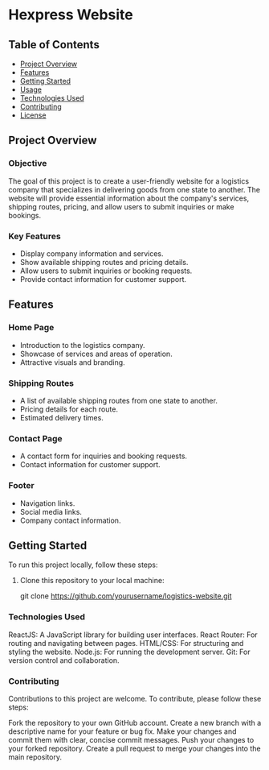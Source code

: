 # Hexpress Website

## Table of Contents

- [Project Overview](#project-overview)
- [Features](#features)
- [Getting Started](#getting-started)
- [Usage](#usage)
- [Technologies Used](#technologies-used)
- [Contributing](#contributing)
- [License](#license)

## Project Overview

### Objective

The goal of this project is to create a user-friendly website for a logistics company that specializes in delivering goods from one state to another. The website will provide essential information about the company's services, shipping routes, pricing, and allow users to submit inquiries or make bookings.

### Key Features

- Display company information and services.
- Show available shipping routes and pricing details.
- Allow users to submit inquiries or booking requests.
- Provide contact information for customer support.

## Features

### Home Page

- Introduction to the logistics company.
- Showcase of services and areas of operation.
- Attractive visuals and branding.

### Shipping Routes

- A list of available shipping routes from one state to another.
- Pricing details for each route.
- Estimated delivery times.

### Contact Page

- A contact form for inquiries and booking requests.
- Contact information for customer support.

### Footer

- Navigation links.
- Social media links.
- Company contact information.

## Getting Started

To run this project locally, follow these steps:

1. Clone this repository to your local machine:

   git clone https://github.com/yourusername/logistics-website.git

### Technologies Used

ReactJS: A JavaScript library for building user interfaces.
React Router: For routing and navigating between pages.
HTML/CSS: For structuring and styling the website.
Node.js: For running the development server.
Git: For version control and collaboration.

### Contributing
Contributions to this project are welcome. To contribute, please follow these steps:

Fork the repository to your own GitHub account.
Create a new branch with a descriptive name for your feature or bug fix.
Make your changes and commit them with clear, concise commit messages.
Push your changes to your forked repository.
Create a pull request to merge your changes into the main repository.
